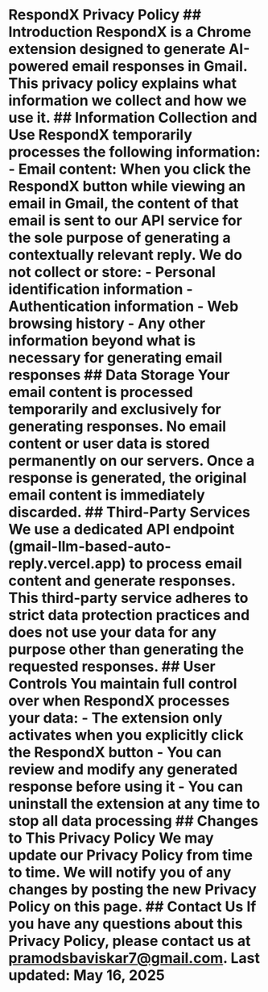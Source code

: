 # RespondX Privacy Policy  ## Introduction RespondX is a Chrome extension designed to generate AI-powered email responses in Gmail. This privacy policy explains what information we collect and how we use it.  ## Information Collection and Use RespondX temporarily processes the following information: - Email content: When you click the RespondX button while viewing an email in Gmail, the content of that email is sent to our API service for the sole purpose of generating a contextually relevant reply.  We do not collect or store: - Personal identification information - Authentication information - Web browsing history - Any other information beyond what is necessary for generating email responses  ## Data Storage Your email content is processed temporarily and exclusively for generating responses. No email content or user data is stored permanently on our servers. Once a response is generated, the original email content is immediately discarded.  ## Third-Party Services We use a dedicated API endpoint (gmail-llm-based-auto-reply.vercel.app) to process email content and generate responses. This third-party service adheres to strict data protection practices and does not use your data for any purpose other than generating the requested responses.  ## User Controls You maintain full control over when RespondX processes your data: - The extension only activates when you explicitly click the RespondX button - You can review and modify any generated response before using it - You can uninstall the extension at any time to stop all data processing  ## Changes to This Privacy Policy We may update our Privacy Policy from time to time. We will notify you of any changes by posting the new Privacy Policy on this page.  ## Contact Us If you have any questions about this Privacy Policy, please contact us at pramodsbaviskar7@gmail.com.  Last updated: May 16, 2025
